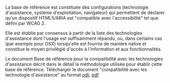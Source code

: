 La base de référence est constituée des configurations (technologie d'assistance, système d'exploitation, navigateur) qui permettent de déclarer qu'un dispositif HTML5/ARIA est "compatible avec l'accessibilité" tel que défini par WCAG 2.

Elle est établie par consensus à partir de la liste des technologies d'assistance dont l'usage est suffisamment répandu, ou, dans certains cas (par exemple pour OSX) lorsqu'elle est fournie de manière native et constitue le moyen privilégié d'accès à l'information et aux fonctionnalités.

Le document Base de référence pour la compatibilité avec les technologies d'assistance décrit dans le détail la méthodologie utilisée pour établir cette base de référence. Télécharger le document "compatibilité avec les technologie d'assistance" au format [odt](/sites/default/files/base_de_reference_RGAA.odt), [pdf](/sites/default/files/base_de_reference_RGAA.pdf)
